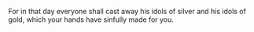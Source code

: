 For in that day everyone shall cast away his idols of silver and his idols of gold, which your hands have sinfully made for you.
